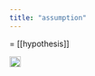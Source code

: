 ```yaml
---
title: "assumption"
---
```


= [[hypothesis]]

<img src='https://scrapbox.io/api/pages/nishio-en/en/icon' alt='en.icon' height="19.5"/>